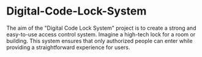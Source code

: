 # Digital-Code-Lock-System
 The aim of the "Digital Code Lock System" project is to create a strong and
 easy-to-use access control system. Imagine a high-tech lock for a room or building.
 This system ensures that only authorized people can enter while providing a
 straightforward experience for users.
